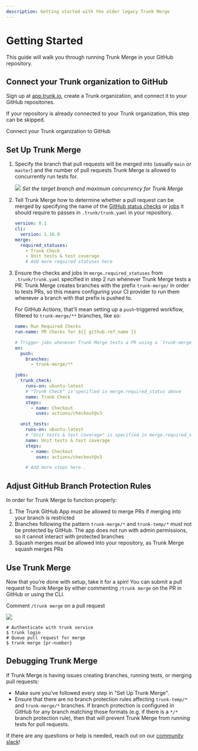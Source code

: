 ```yaml
---
description: Getting started with the older legacy Trunk Merge
---
```


# Getting Started

This guide will walk you through running Trunk Merge in your GitHub repository.

## Connect your Trunk organization to GitHub

Sign up at [app.trunk.io](https://app.trunk.io), create a Trunk organization, and connect it to your GitHub repositories.

If your repository is already connected to your Trunk organization, this step can be skipped.

Connect your Trunk organization to GitHub

## Set Up Trunk Merge

1. Specify the branch that pull requests will be merged into (usually `main` or `master`) and the number of pull requests Trunk Merge is allowed to concurrently run tests for.

   ![ ](https://682515401-files.gitbook.io/~/files/v0/b/gitbook-x-prod.appspot.com/o/spaces%2F61Ep9MrYBkJa0Yq3zS1s%2Fuploads%2FSkjwYI7O3HIGYA8kI9Hj%2Fimage.png?alt=media&token=8403407b-b2ec-47be-8a54-84be9490a441)
*Set the target branch and maximum concurrency for Trunk Merge*

2. Tell Trunk Merge how to determine whether a pull request can be merged by specifying the name of the [GitHub status checks](https://docs.github.com/en/pull-requests/collaborating-with-pull-requests/collaborating-on-repositories-with-code-quality-features/about-status-checks) or [jobs](https://docs.github.com/en/actions/learn-github-actions/understanding-github-actions#jobs) it should require to passes in `.trunk/trunk.yaml` in your repository.

   ```yaml
   version: 0.1
   cli:
     version: 1.16.0
   merge:
     required_statuses:
       - Trunk Check
       - Unit tests & test coverage
       # Add more required statuses here
   ```

3. Ensure the checks and jobs in `merge.required_statuses` from `.trunk/trunk.yaml` specified in step 2 run whenever Trunk Merge tests a PR.
   Trunk Merge creates branches with the prefix `trunk-merge/` in order to tests PRs, so this means configuring your CI provider to run them whenever a branch with that prefix is pushed to.

   For GitHub Actions, that'll mean setting up a `push`-triggered workflow, filtered to `trunk-merge/**` branches, like so:

   ```yaml
   name: Run Required Checks
   run-name: PR Checks for ${{ github.ref_name }}

   # Trigger jobs whenever Trunk Merge tests a PR using a `trunk-merge/` branch
   on:
     push:
       branches:
         - trunk-merge/**

   jobs:
     trunk_check:
       runs-on: ubuntu-latest
       # "Trunk Check" is specified in merge.required_status above
       name: Trunk Check
       steps:
         - name: Checkout
           uses: actions/checkout@v3

     unit_tests:
       runs-on: ubuntu-latest
       # "Unit tests & test coverage" is specified in merge.required_status above
       name: Unit tests & test coverage
       steps:
         - name: Checkout
           uses: actions/checkout@v3

       # Add more steps here..
   ```

## Adjust GitHub Branch Protection Rules

In order for Trunk Merge to function properly:

1. The Trunk GitHub App must be allowed to merge PRs if merging into your branch is restricted
2. Branches following the pattern `trunk-merge/*` and `trunk-temp/*` must not be protected by GitHub.
   The app does not run with admin permissions, so it cannot interact with protected branches
3. Squash merges must be allowed into your repository, as Trunk Merge squash merges PRs

## Use Trunk Merge

Now that you're done with setup, take it for a spin! You can submit a pull request to Trunk Merge by either commenting `/trunk merge` on the PR in GitHub or using the CLI.

Comment `/trunk merge` on a pull request

![ ](https://682515401-files.gitbook.io/~/files/v0/b/gitbook-x-prod.appspot.com/o/spaces%2F61Ep9MrYBkJa0Yq3zS1s%2Fuploads%2Fgit-blob-16b95a8844ba42c299e19e92a55fecc75831827d%2Fimage.png?alt=media)

```shell
# Authenticate with trunk service
$ trunk login
# Queue pull request for merge
$ trunk merge {pr-number}
```

## Debugging Trunk Merge

If Trunk Merge is having issues creating branches, running tests, or merging pull requests:

- Make sure you've followed every step in "Set Up Trunk Merge".
- Ensure that there are no branch protection rules affecting `trunk-temp/*` and `trunk-merge/*` branches.
  If branch protection is configured in GitHub for any branch matching those formats (e.g. if there is a `*/*` branch protection rule), then that will prevent Trunk Merge from running tests for pull requests.

If there are any questions or help is needed, reach out on our [community slack](https://slack.trunk.io/)!
